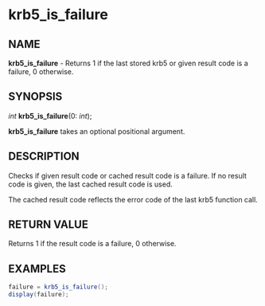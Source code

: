 # krb5_is_failure

## NAME

**krb5_is_failure** - Returns 1 if the last stored krb5 or given result code is a failure, 0 otherwise.

## SYNOPSIS

*int* **krb5_is_failure**(0: *int*);

**krb5_is_failure** takes an optional positional argument.

## DESCRIPTION

Checks if given result code or cached result code is a failure. If no result code is given, the last cached result code is used.

The cached result code reflects the error code of the last krb5 function call.

## RETURN VALUE

Returns 1 if the result code is a failure, 0 otherwise.

## EXAMPLES

```c#
failure = krb5_is_failure();
display(failure);
```
